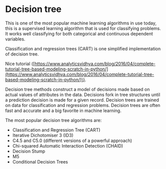 # Decision tree

This is one of the most popular machine learning algorithms in use today, this is a supervised learning algorithm that is used for classifying problems. It works well classifying for both categorical and continuous dependent variables.

Classification and regression trees \(CART\) is one simplified implementation of decision tree.

Nice tutorial \([https://www.analyticsvidhya.com/blog/2016/04/complete-tutorial-tree-based-modeling-scratch-in-python/](https://www.analyticsvidhya.com/blog/2016/04/complete-tutorial-tree-based-modeling-scratch-in-python/)\).



Decision tree methods construct a model of decisions made based on actual values of attributes in the data. Decisions fork in tree structures until a prediction decision is made for a given record. Decision trees are trained on data for classification and regression problems. Decision trees are often fast and accurate and a big favorite in machine learning.

The most popular decision tree algorithms are:

* Classification and Regression Tree \(CART\)
* Iterative Dichotomiser 3 \(ID3\)
* C4.5 and C5.0 \(different versions of a powerful approach\)
* Chi-squared Automatic Interaction Detection \(CHAID\)
* Decision Stump
* M5
* Conditional Decision Trees

